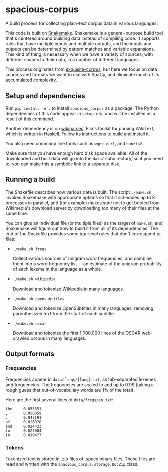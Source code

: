 # spacious-corpus

A build process for collecting plain-text corpus data in various languages.

This code is built on [Snakemake][]. Snakemake is a general-purpose build tool
that's centered around building data instead of compiling code. It supports
rules that have multiple inputs and multiple outputs, and the inputs and outputs
can be determined by pattern matches and variable expansions. This kind of thing
is necessary when we have a variety of sources, with different shapes to their
data, in a number of different languages.

[snakemake]: https://snakemake.readthedocs.io/en/stable/

This process originates from [exquisite-corpus][], but here we focus on data sources and formats we want to use with SpaCy, and eliminate much of its accumulated complexity.

[exquisite-corpus]: https://github.com/LuminosoInsight/exquisite-corpus


## Setup and dependencies

Run `pip install -e .` to install `spacious_corpus` as a package.
The Python dependencies of this code appear in `setup.cfg`, and will be 
installed as a result of this command.

Another dependency is on [wikiparsec][], Elia's toolkit for parsing WikiText,
which is written in Haskell. Follow its instructions to build and install it.

[wikiparsec]: https://github.com/rspeer/wikiparsec

You also need command line tools such as `wget`, `curl`, and `bunzip2`.

Make sure that you have enough hard disk space available. All of the
downloaded and built data will go into the `data/` subdirectory, so if you
need to, you can make this a symbolic link to a separate disk.

## Running a build

The Snakefile describes how various data is built. The script `./make.sh`
invokes Snakemake with appropriate options so that it schedules up to 8
processes in parallel, and (for example) makes sure not to get booted from
Wikimedia's download server by downloading too many of their files at the
same time.

You can give an individual file (or multiple files) as the target of
`make.sh`, and Snakemake will figure out how to build it from all of its
dependencies. The end of the Snakefile provides some top-level rules that
don't correspond to files:

* `./make.sh freqs`
  
  Collect various sources of unigram word frequencies, and combine them into
  a word frequency list -- an estimate of the unigram probability of each
  lexeme in the language as a whole.

* `./make.sh wikipedia`

  Download and tokenize Wikipedia in many languages.

* `./make.sh opensubtitles`

  Download and tokenize OpenSubtitles in many languages, removing parenthesized
  text from the start of each subtitle.

* `./make.sh oscar`

  Download and tokenize the first 1,000,000 lines of the OSCAR web-crawled
  corpus in many languages.

## Output formats

### Frequencies

Frequencies appear in `data/freqs/{lang}.txt`, as tab-separated lexemes and
frequencies. The frequencies are scaled to add up to 0.99 (taking a rough
guess that out-of-vocabulary words are 1% of the total).

Here are the first several lines of `data/freqs/en.txt`:

```
the     0.055551
,       0.050059
.       0.043191
of      0.026978
and     0.024423
to      0.023004
in      0.019477
```

### Tokens

Tokenized text is stored in .zip files of .spacy binary files. These files are
read and written with the `spacious_corpus.storage.DocZip` class.